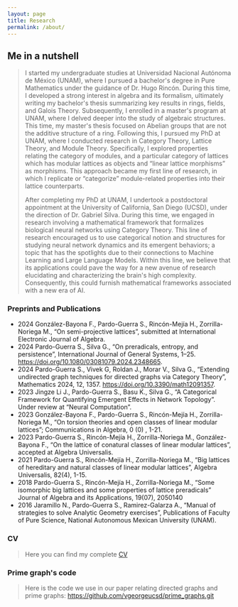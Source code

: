 ```yaml
---
layout: page
title: Research
permalink: /about/
---
```


## Me in a nutshell
>I started my undergraduate studies at Universidad Nacional Autónoma de México (UNAM), where I pursued a bachelor's degree in Pure Mathematics under the guidance of Dr. Hugo Rincón. During this time, I developed a strong interest in algebra and its formalism, ultimately writing my bachelor's thesis summarizing key results in rings, fields, and Galois Theory.  Subsequently, I enrolled in a master's program at UNAM, where I delved deeper into the study of algebraic structures. This time, my master's thesis focused on Abelian groups that are not the additive structure of a ring. Following this, I pursued my PhD at UNAM, where I conducted research in Category Theory, Lattice Theory, and Module Theory. Specifically, I explored properties relating the category of modules, and a particular category of lattices which has modular lattices as objects and “linear lattice morphisms” as morphisms.  This approach became my first line of research, in which I replicate or  “categorize” module-related properties into their lattice counterparts.
>
> 
> After completing my PhD at UNAM, I undertook a postdoctoral appointment at the University of California, San Diego (UCSD), under the direction of Dr. Gabriel Silva. During this time, we  engaged in research involving a mathematical framework that formalizes biological neural networks using Category Theory. This line of research encouraged us to use categorical notion and structures for studying neural network dynamics and its emergent behaviors;  a topic that has the spotlights due to their connections to Machine Learning and Large Language Models. Within this line, we believe that its applications could pave the way for a new avenue of research elucidating and characterizing the brain's high complexity. Consequently, this could furnish mathematical frameworks associated with a new era of AI.
>
>

### Preprints and Publications
- 2024 González-Bayona F., Pardo-Guerra S., Rincón-Mejía H., Zorrilla-Noriega M., “On semi-projective lattices”, submitted at International Electronic Journal of Algebra.
- 2024 Pardo-Guerra S., Silva G., “On preradicals, entropy, and persistence”, International Journal of General Systems, 1–25. https://doi.org/10.1080/03081079.2024.2348665.
- 2024 Pardo-Guerra S., Vivek G, Roldan J., Morar V., Silva G., “Extending undirected graph techniques for directed graphs via Category Theory”, Mathematics 2024, 12, 1357. https://doi.org/10.3390/math12091357.
- 2023 Jingze Li J., Pardo-Guerra S., Basu K., Silva G., “A Categorical Framework for Quantifying Emergent Effects in Network Topology”. Under review at “Neural Computation”.
- 2023 González-Bayona F., Pardo-Guerra S., Rincón-Mejía H., Zorrilla-Noriega M., “On torsion theories and open classes of linear modular lattices”; Communications in Algebra, 0 (0) , 1-21.
- 2023 Pardo-Guerra S., Rincón-Mejía H., Zorrilla-Noriega M., González-Bayona F., “On the lattice of conatural classes of linear modular lattices”, accepted at Algebra Universalis.
- 2021 Pardo-Guerra S., Rincón-Mejía H., Zorrilla-Noriega M., “Big lattices of hereditary and natural classes of linear modular lattices”, Algebra Universalis, 82(4), 1-15.
- 2018 Pardo-Guerra S., Rincón-Mejía H., Zorrilla-Noriega M., “Some isomorphic big lattices and some properties of lattice preradicals” Journal of Algebra and its Applications, 19(07), 2050140
- 2016 Jaramillo N., Pardo-Guerra S., Ramirez-Galarza A., “Manual of strategies to solve Analytic Geometry exercises”, Publications of Faculty of Pure Science, National Autonomous Mexican University (UNAM).

### CV
>Here you can find my complete [CV](https://spardog.github.io/CV.pdf)
>
### Prime graph's code
> Here is the code we use in our paper relating directed graphs and prime graphs: https://github.com/vgeorgeucsd/prime_graphs.git

